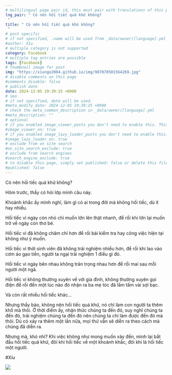 ```yaml
---
# multilingual page pair id, this must pair with translations of this page. (This name must be unique)
lng_pair: " Có nên hối tiếc quá khứ không?
 "
title: " Có nên hối tiếc quá khứ không?
 "
# post specific
# if not specified, .name will be used from _data/owner/[language].yml
#author: Xíu
# multiple category is not supported
category: Facebook
# multiple tag entries are possible
tags: [Facebook]
# thumbnail image for post
img: "https://xiungo2004.github.io/img/907070501564269.jpg"
# disable comments on this page
#comments_disable: false
# publish date
date: 2024-12-05 19:39:25 +0900
# seo
# if not specified, date will be used.
#meta_modify_date: 2024-12-05 19:39:25 +0900
# check the meta_common_description in _data/owner/[language].yml
#meta_description: ""
# optional
# if you enabled image_viewer_posts you don't need to enable this. This is only if image_viewer_posts = false
#image_viewer_on: true
# if you enabled image_lazy_loader_posts you don't need to enable this. This is only if image_lazy_loader_posts = false
#image_lazy_loader_on: true
# exclude from on site search
#on_site_search_exclude: true
# exclude from search engines
#search_engine_exclude: true
# to disable this page, simply set published: false or delete this file
#published: false
---
```

Có nên hối tiếc quá khứ không?

Hôm trước, thầy có hỏi lớp mình câu này.

Khoảnh khắc ấy mình nghĩ, làm gì có ai trong đời mà không hối tiếc, dù ít hay nhiều.

Hối tiếc vì ngày còn nhỏ chỉ muốn lớn lên thật nhanh, để rồi khi lớn lại muốn trở về ngày còn thơ bé.

Hối tiếc vì đã không chăm chỉ hơn để rồi bài kiểm tra hay công việc hiện tại không như ý muốn.

Hối tiếc vì thời sinh viên đã không trải nghiệm nhiều hơn, để rồi khi lao vào cơm áo gạo tiền, người ta ngại trải nghiệm 1 điều gì đó.

Hối tiếc vì ngày bên nhau không trân trọng nhau hơn để rồi mai sau mỗi người một ngả.

Hối tiếc vì không thường xuyên về với gia đình, không thường xuyên gọi điện để rồi đến một lúc nào đó nhận ra ba mẹ tóc đã lấm tấm vài sợi bạc.

Và còn rất nhiều hối tiếc khác…

Nhưng thầy bảo, không nên hối tiếc quá khứ, nó chỉ làm con người ta thêm khổ mà thôi. Ở thời điểm ấy, nhận thức chúng ta đến đó, suy nghĩ chúng ta đến đó, trải nghiệm chúng ta đến đó nên chúng ta chỉ làm được đến đó mà thôi. Dù có xảy ra thêm một lần nữa, mọi thứ vẫn sẽ diễn ra theo cách mà chúng đã diễn ra.

Nhưng mà, khó nhỉ? Khi việc không như mong muốn xảy đến, mình lại bắt đầu hối tiếc quá khứ, đôi khi hối tiếc về một khoảnh khắc, đôi khi là hối tiếc một người.

#Xíu
<!-- outline-end -->
<img src= "https://xiungo2004.github.io/img/907070501564269.jpg">